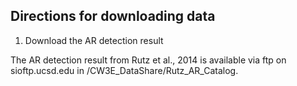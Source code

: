 ## Directions for downloading data

1. Download the AR detection result

The AR detection result from Rutz et al., 2014 is available via ftp on sioftp.ucsd.edu in /CW3E_DataShare/Rutz_AR_Catalog.